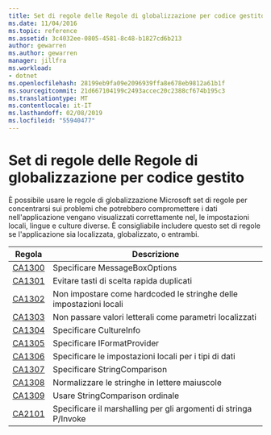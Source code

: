 ```yaml
---
title: Set di regole delle Regole di globalizzazione per codice gestito
ms.date: 11/04/2016
ms.topic: reference
ms.assetid: 3c4032ee-0805-4581-8c48-b1827cd6b213
author: gewarren
ms.author: gewarren
manager: jillfra
ms.workload:
- dotnet
ms.openlocfilehash: 28199eb9fa09e2096939ffa8e678eb9812a61b1f
ms.sourcegitcommit: 21d667104199c2493accec20c2388cf674b195c3
ms.translationtype: MT
ms.contentlocale: it-IT
ms.lasthandoff: 02/08/2019
ms.locfileid: "55940477"
---
```

# <a name="globalization-rules-rule-set-for-managed-code"></a>Set di regole delle Regole di globalizzazione per codice gestito
È possibile usare le regole di globalizzazione Microsoft set di regole per concentrarsi sui problemi che potrebbero compromettere i dati nell'applicazione vengano visualizzati correttamente nel, le impostazioni locali, lingue e culture diverse. È consigliabile includere questo set di regole se l'applicazione sia localizzata, globalizzato, o entrambi.

|Regola|Descrizione|
|----------|-----------------|
|[CA1300](../code-quality/ca1300-specify-messageboxoptions.md)|Specificare MessageBoxOptions|
|[CA1301](../code-quality/ca1301-avoid-duplicate-accelerators.md)|Evitare tasti di scelta rapida duplicati|
|[CA1302](../code-quality/ca1302-do-not-hardcode-locale-specific-strings.md)|Non impostare come hardcoded le stringhe delle impostazioni locali|
|[CA1303](../code-quality/ca1303-do-not-pass-literals-as-localized-parameters.md)|Non passare valori letterali come parametri localizzati|
|[CA1304](../code-quality/ca1304-specify-cultureinfo.md)|Specificare CultureInfo|
|[CA1305](../code-quality/ca1305-specify-iformatprovider.md)|Specificare IFormatProvider|
|[CA1306](../code-quality/ca1306-set-locale-for-data-types.md)|Specificare le impostazioni locali per i tipi di dati|
|[CA1307](../code-quality/ca1307-specify-stringcomparison.md)|Specificare StringComparison|
|[CA1308](../code-quality/ca1308-normalize-strings-to-uppercase.md)|Normalizzare le stringhe in lettere maiuscole|
|[CA1309](../code-quality/ca1309-use-ordinal-stringcomparison.md)|Usare StringComparison ordinale|
|[CA2101](../code-quality/ca2101-specify-marshaling-for-p-invoke-string-arguments.md)|Specificare il marshalling per gli argomenti di stringa P/Invoke|
